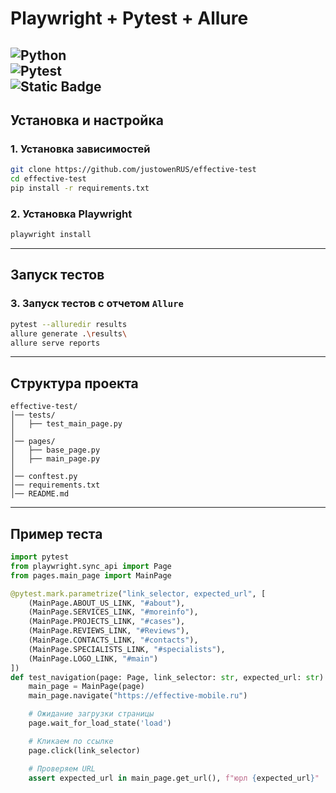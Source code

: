 # **Playwright + Pytest + Allure**

![Python](https://img.shields.io/badge/Python-3.10-blue.svg)  
![Pytest](https://img.shields.io/badge/Pytest-%3E%3D8.0-orange.svg)  
![Static Badge](https://img.shields.io/badge/Allure-%3E%3D2.13-darkyellow.svg)
---

## **Установка и настройка**

### **1. Установка зависимостей**

```sh
git clone https://github.com/justowenRUS/effective-test
cd effective-test
pip install -r requirements.txt
```

### **2. Установка Playwright**

```sh
playwright install
```

---

## **Запуск тестов**

### **3. Запуск тестов с отчетом `Allure`**

```sh
pytest --alluredir results
allure generate .\results\
allure serve reports
```

---

## **Структура проекта**

```
effective-test/
│── tests/
│   ├── test_main_page.py   
│
│── pages/
│   ├── base_page.py       
│   ├── main_page.py       
│
│── conftest.py            
│── requirements.txt       
│── README.md              
```

---

## **Пример теста**

```python
import pytest
from playwright.sync_api import Page
from pages.main_page import MainPage

@pytest.mark.parametrize("link_selector, expected_url", [
    (MainPage.ABOUT_US_LINK, "#about"),
    (MainPage.SERVICES_LINK, "#moreinfo"),
    (MainPage.PROJECTS_LINK, "#cases"),
    (MainPage.REVIEWS_LINK, "#Reviews"),
    (MainPage.CONTACTS_LINK, "#contacts"),
    (MainPage.SPECIALISTS_LINK, "#specialists"),
    (MainPage.LOGO_LINK, "#main")
])
def test_navigation(page: Page, link_selector: str, expected_url: str):
    main_page = MainPage(page)
    main_page.navigate("https://effective-mobile.ru")

    # Ожидание загрузки страницы
    page.wait_for_load_state('load')

    # Кликаем по ссылке
    page.click(link_selector)

    # Проверяем URL
    assert expected_url in main_page.get_url(), f"юрл {expected_url}"
```
